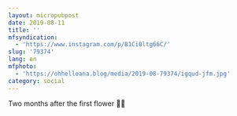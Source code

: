 ```yaml
---
layout: micropubpost
date: 2019-08-11
title: ''
mfsyndication:
  - 'https://www.instagram.com/p/B1Ci0ltg66C/'
slug: '79374'
lang: en
mfphoto:
  - 'https://ohhelloana.blog/media/2019-08-79374/igqud-jfm.jpg'
category: social
---
```

Two months after the first flower 🌸🌺
